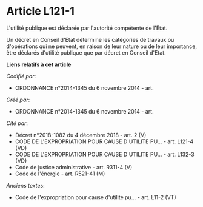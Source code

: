 # Article L121-1

L'utilité publique est déclarée par l'autorité compétente de l'Etat.

Un décret en Conseil d'Etat détermine les catégories de travaux ou d'opérations qui ne peuvent, en raison de leur nature ou
de leur importance, être déclarés d'utilité publique que par décret en Conseil d'Etat.

**Liens relatifs à cet article**

_Codifié par_:

  - ORDONNANCE n°2014-1345 du 6 novembre 2014 - art.

_Créé par_:

  - ORDONNANCE n°2014-1345 du 6 novembre 2014 - art.

_Cité par_:

  - Décret n°2018-1082 du 4 décembre 2018 - art. 2 (V)
  - CODE DE L'EXPROPRIATION POUR CAUSE D'UTILITE PU... - art. L121-4 (VD)
  - CODE DE L'EXPROPRIATION POUR CAUSE D'UTILITE PU... - art. L132-3 (VD)
  - Code de justice administrative - art. R311-4 (V)
  - Code de l'énergie - art. R521-41 (M)

_Anciens textes_:

  - Code de l'expropriation pour cause d'utilité pu... - art. L11-2 (VT)
